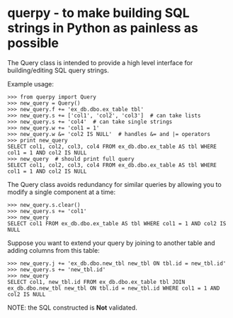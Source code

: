 # querpy - to make building SQL strings in Python as painless as possible

The Query class is intended to provide a high level interface for
building/editing SQL query strings.

Example usage:

    >>> from querpy import Query
    >>> new_query = Query()
    >>> new_query.f += 'ex_db.dbo.ex_table tbl'
    >>> new_query.s += ['col1', 'col2', 'col3']  # can take lists
    >>> new_query.s += 'col4'  # can take single strings
    >>> new_query.w += 'col1 = 1'
    >>> new_query.w &= 'col2 IS NULL'  # handles &= and |= operators
    >>> print new_query
    SELECT col1, col2, col3, col4 FROM ex_db.dbo.ex_table AS tbl WHERE col1 = 1 AND col2 IS NULL
    >>> new_query  # should print full query
    SELECT col1, col2, col3, col4 FROM ex_db.dbo.ex_table AS tbl WHERE col1 = 1 AND col2 IS NULL

The Query class avoids redundancy for similar queries by allowing you to modify a single component at a time:

    >>> new_query.s.clear()
    >>> new_query.s += 'col1'
    >>> new_query
    SELECT col1 FROM ex_db.dbo.ex_table AS tbl WHERE col1 = 1 AND col2 IS NULL

Suppose you want to extend your query by joining to another table and adding columns from this table:

    >>> new_query.j += 'ex_db.dbo.new_tbl new_tbl ON tbl.id = new_tbl.id'
    >>> new_query.s += 'new_tbl.id'
    >>> new_query
    SELECT col1, new_tbl.id FROM ex_db.dbo.ex_table tbl JOIN ex_db.dbo.new_tbl new_tbl ON tbl.id = new_tbl.id WHERE col1 = 1 AND col2 IS NULL


NOTE: the SQL constructed is **Not** validated.
